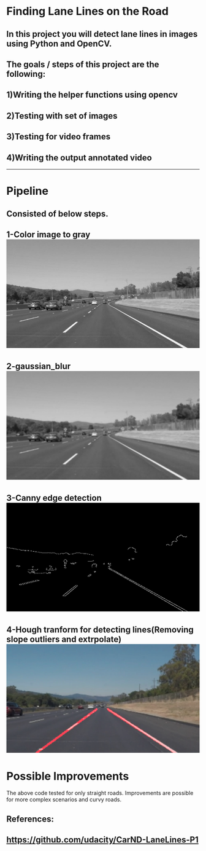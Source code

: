 # **Finding Lane Lines on the Road** 
In this project you will detect lane lines in images using Python and OpenCV.
---
The goals / steps of this project are the following:
---
1)Writing the helper functions using opencv 
---
2)Testing with set of images 
---
3)Testing for video frames 
---
4)Writing the output annotated video
---

[//]: # (Image References)

[image1]: ./intermediate/gray.png "Grayscale"
[image2]: ./intermediate/blur_gray.png "blur"
[image3]: ./intermediate/edges.png "Canny Edge"
[image4]: ./intermediate/final_output.png "hough line"



---
# Pipeline

Consisted of below steps.
---
1-Color image to gray
![alt text][image1]
---
2-gaussian_blur
![alt text][image2]
---
3-Canny edge detection
![alt text][image3]
---
4-Hough tranform for detecting lines(Removing slope outliers and extrpolate)
![alt text][image4]
---


# Possible Improvements

The above code tested for only straight roads. Improvements are possible for more complex scenarios and curvy roads.

References:
---
https://github.com/udacity/CarND-LaneLines-P1
---
